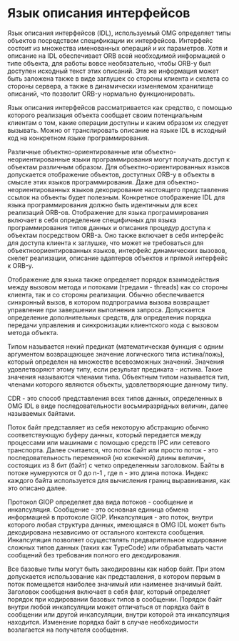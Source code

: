 # Язык описания интерфейсов

Язык описания интерфейсов (IDL), используемый OMG определяет типы объектов посредством спецификации их интерфейсов. Интерфейс состоит из множества именованных операций и их параметров. Хотя и описание на IDL обеспечивает ORB всей необходимой информацией о типе объекта, для работы вовсе необязательно, чтобы ORB-у был доступен исходный текст этих описаний. Эта же информация может быть заложена также в виде заглушек со стороны клиента и скелета со стороны сервера, а также в динамически изменяемом хранилище описаний, что позволит ORB-у нормально функционировать.

Язык описания интерфейсов рассматривается как средство, с помощью которого реализация объекта сообщает своим потенциальным клиентам о том, какие операции доступны и каким образом их следует вызывать. Можно от транслировать описание на языке IDL в исходный код на конкретном языке программирования.&#x20;

Различные объектно-ориентированные или объектно-неориентированные языки программирования могут получать доступ к объектам различным образом. Для объектно-ориентированных языков допускается отображение объектов, доступных ORB-у в объекты в смысле этих языков программирования. Даже для объектно-неориентированных языков декорирование настоящего представления ссылок на объекты будет полезным. Конкретное отображение IDL для языка программирования должно быть идентичным для всех реализаций ORB-ов. Отображение для языка программирования включает в себя определение специфичных для языка программирования типов данных и описания процедур доступа к объектам посредством ORB-а. Оно также включает в себя интерфейс для доступа клиента к заглушке, что может не требоваться для объектноориентированных языков, интерфейс динамических вызовов, скелет реализации, описание адаптеров объектов и прямой интерфейс к ORB-у.

Отображение для языка также определяет порядок взаимодействия между вызовом метода и потоками (тредами - threads) как со стороны клиента, так и со стороны реализации. Обычно обеспечивается синхронный вызов, в котором подпрограмма вызова возвращает управление при завершении выполнения запроса. Допускается определение дополнительных средств, для определения порядка передачи управления и синхронизации клиентского кода с вызовом метода объекта.&#x20;

Типом называется некий предикат (математическая функция с одним аргументом возвращающее значение логического типа истина/ложь), который определен на множестве всевозможных значений. Значения удовлетворяют этому типу, если результат предиката - истина. Такие значения называются членами типа. Объектным типом называется тип, членами которого являются объекты, удовлетворяющие данному типу.

CDR - это способ представления всех типов данных, определенных в OMG IDL в виде последовательности восьмиразрядных величин, далее называемых байтами.&#x20;

Поток байт представляет из себя некоторую абстракцию обычно соответствующую буферу данных, который передается между процессами или машинами с помощью средств IPC или сетевого транспорта. Далее считается, что поток байт или просто поток - это последовательность переменной (но конечной) длины величин, состоящих из 8 бит (байт) с четко определенным заголовком. Байты в потоке нумеруются от 0 до n-1 , где n - это длина потока. Индекс каждого байта используется для вычисления границ выравнивания, как это описано далее.&#x20;

Протокол GIOP определяет два вида потоков - сообщение и инкапсуляция. Сообщение - это основная единица обмена информацией в протоколе GIOP. Инкапсуляция - это поток, внутри которого любая структура данных, имеющаяся в OMG IDL может быть декодирована независимо от остального контекста сообщения. Инкапсуляция позволяет осуществлять предварительное кодирование сложных типов данных (таких как TypeCode) или обрабатывать части сообщений без требования полного его декодирования.

Все базовые типы могут быть закодированы как набор байт. При этом допускается использование как представления, в котором первым в поток помещается наиболее значимый или наименее значимый байт. Заголовок сообщения включает в себя флаг, который определяет порядок при кодировании базовых типов в сообщении. Порядок байт внутри любой инкапсуляции может отличаться от порядка байт в сообщении или другой инкапсуляции, внутри которой эта инкапсуляция находится. Изменение порядка байт в случае необходимости возлагается на получателя сообщения.



